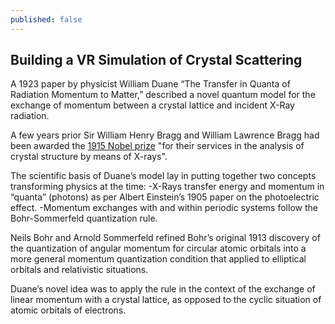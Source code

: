```yaml
---
published: false
---
```

## Building a VR Simulation of Crystal Scattering

A 1923 paper by physicist William Duane “The Transfer in Quanta of Radiation Momentum to Matter,” described a novel quantum model for the exchange of momentum between a crystal lattice and incident X-Ray radiation.

A few years prior Sir William Henry Bragg and William Lawrence Bragg had been awarded the [1915 Nobel prize](https://www.nobelprize.org/prizes/physics/1915/summary/) "for their services in the analysis of crystal structure by means of X-rays".

The scientific basis of Duane’s model lay in putting together two concepts transforming physics at the time: 
	-X-Rays transfer energy and momentum in “quanta” (photons) as per Albert Einstein’s 1905 paper on the photoelectric effect.
	-Momentum exchanges with and within periodic systems follow the Bohr-Sommerfeld quantization rule. 

Neils Bohr and Arnold Sommerfeld refined Bohr’s original 1913 discovery of the quantization of angular momentum for circular atomic orbitals into a more general momentum quantization condition that applied to elliptical orbitals and relativistic situations.

Duane’s novel idea was to apply the rule in the context of the exchange of linear momentum with a crystal lattice, as opposed to the cyclic situation of atomic orbitals of electrons.
